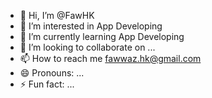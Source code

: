 - 👋 Hi, I’m @FawHK
- 👀 I’m interested in App Developing
- 🌱 I’m currently learning App Developing
- 💞️ I’m looking to collaborate on ...
- 📫 How to reach me fawwaz.hk@gmail.com
- 😄 Pronouns: ...
- ⚡ Fun fact: ...

<!---
FawHK/FawHK is a ✨ special ✨ repository because its `README.md` (this file) appears on your GitHub profile.
You can click the Preview link to take a look at your changes.
--->
